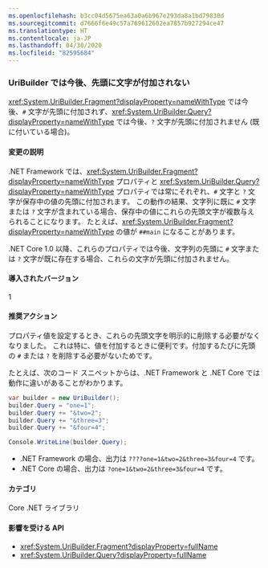 ```yaml
---
ms.openlocfilehash: b3cc04d5675ea63a0a6b967e293da8a1bd79830d
ms.sourcegitcommit: d7666f6e49c57a769612602ea7857b927294ce47
ms.translationtype: HT
ms.contentlocale: ja-JP
ms.lasthandoff: 04/30/2020
ms.locfileid: "82595684"
---
```

### <a name="uribuilder-properties-no-longer-prepend-leading-characters"></a>UriBuilder では今後、先頭に文字が付加されない

<xref:System.UriBuilder.Fragment?displayProperty=nameWithType> では今後、`#` 文字が先頭に付加されず、<xref:System.UriBuilder.Query?displayProperty=nameWithType> では今後、`?` 文字が先頭に付加されません (既に付いている場合)。

#### <a name="change-description"></a>変更の説明

.NET Framework では、<xref:System.UriBuilder.Fragment?displayProperty=nameWithType> プロパティと <xref:System.UriBuilder.Query?displayProperty=nameWithType> プロパティでは常にそれぞれ、`#` 文字と `?` 文字が保存中の値の先頭に付加されます。 この動作の結果、文字列に既に `#` 文字または `?` 文字が含まれている場合、保存中の値にこれらの先頭文字が複数与えられることになります。 たとえば、<xref:System.UriBuilder.Fragment?displayProperty=nameWithType> の値が `##main` になることがあります。

.NET Core 1.0 以降、これらのプロパティでは今後、文字列の先頭に `#` 文字または `?` 文字が既に存在する場合、これらの文字が先頭に付加されません。

#### <a name="version-introduced"></a>導入されたバージョン

1

#### <a name="recommended-action"></a>推奨アクション

プロパティ値を設定するとき、これらの先頭文字を明示的に削除する必要がなくなりました。 これは特に、値を付加するときに便利です。付加するたびに先頭の `#` または `?` を削除する必要がないためです。

たとえば、次のコード スニペットからは、.NET Framework と .NET Core では動作に違いがあることがわかります。

```csharp
var builder = new UriBuilder();
builder.Query = "one=1";
builder.Query += "&two=2";
builder.Query += "&three=3";
builder.Query += "&four=4";

Console.WriteLine(builder.Query);
```

- .NET Framework の場合、出力は `????one=1&two=2&three=3&four=4` です。
- .NET Core の場合、出力は `?one=1&two=2&three=3&four=4` です。

#### <a name="category"></a>カテゴリ

Core .NET ライブラリ

#### <a name="affected-apis"></a>影響を受ける API

- <xref:System.UriBuilder.Fragment?displayProperty=fullName>
- <xref:System.UriBuilder.Query?displayProperty=fullName>

<!--

#### Affected APIs

- `T:System.UriBuilder.Fragment`
- `T:System.UriBuilder.Query`

-->
